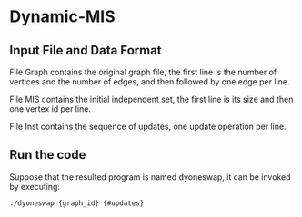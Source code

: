 # Dynamic-MIS

## Input File and Data Format

File Graph contains the original graph file, the first line is the number of vertices and the number of edges, and then followed by one edge per line.

File MIS contains the initial independent set, the first line is its size and then one vertex id per line.

File Inst contains the sequence of updates, one update operation per line.



## Run the code

Suppose that the resulted program is named dyoneswap, it can be invoked by executing:

    ./dyoneswap {graph_id} {#updates}

